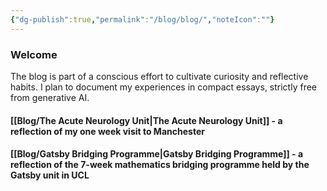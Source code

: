 ```yaml
---
{"dg-publish":true,"permalink":"/blog/blog/","noteIcon":""}
---
```


### Welcome

The  blog is part of a conscious effort to cultivate curiosity and reflective habits. I plan to document my experiences in compact essays, strictly free from generative AI. 

#### [[Blog/The Acute Neurology Unit\|The Acute Neurology Unit]] - a reflection of my one week visit to Manchester 

#### [[Blog/Gatsby Bridging Programme\|Gatsby Bridging Programme]] - a reflection of the 7-week mathematics bridging programme held by the Gatsby unit in UCL 

